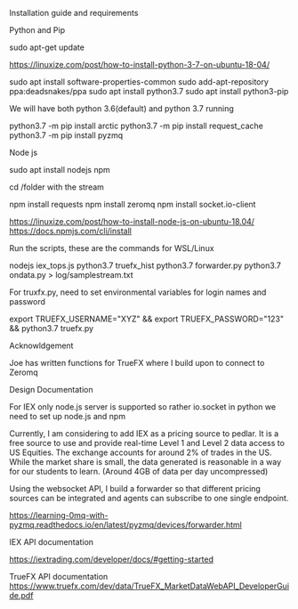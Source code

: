 Installation guide and requirements

Python and Pip 

sudo apt-get update

https://linuxize.com/post/how-to-install-python-3-7-on-ubuntu-18-04/

sudo apt install software-properties-common
sudo add-apt-repository ppa:deadsnakes/ppa
sudo apt install python3.7
sudo apt install python3-pip

We will have both python 3.6(default) and python 3.7 running 

python3.7 -m pip install arctic
python3.7 -m pip install request_cache
python3.7 -m pip install pyzmq

Node js

sudo apt install nodejs npm

cd /folder with the stream 

npm install requests
npm install zeromq
npm install socket.io-client

https://linuxize.com/post/how-to-install-node-js-on-ubuntu-18.04/
https://docs.npmjs.com/cli/install


Run the scripts, these are the commands for WSL/Linux 

nodejs iex_tops.js
python3.7 truefx_hist
python3.7 forwarder.py 
python3.7 ondata.py > log/samplestream.txt 

For truxfx.py, need to set environmental variables for login names and password

export TRUEFX_USERNAME="XYZ" &&
export TRUEFX_PASSWORD="123" &&
python3.7 truefx.py

Acknowldgement 

Joe has written functions for TrueFX where I build upon to connect to Zeromq 


Design Documentation

For IEX only node.js server is supported so rather io.socket in python we need to set up node.js and npm

Currently, I am considering to add IEX as a pricing source to pedlar. It is a free source to use and provide real-time Level 1 and Level 2 data access to US Equities. The exchange accounts for around 2% of trades in the US. While the market share is small, the data generated is reasonable in a way for our students to learn. (Around 4GB of data per day uncompressed) 

Using the websocket API, I build a forwarder so that different pricing sources can be integrated and agents can subscribe to one single endpoint.  

https://learning-0mq-with-pyzmq.readthedocs.io/en/latest/pyzmq/devices/forwarder.html

IEX API documentation 

https://iextrading.com/developer/docs/#getting-started

TrueFX API documentation 
https://www.truefx.com/dev/data/TrueFX_MarketDataWebAPI_DeveloperGuide.pdf

